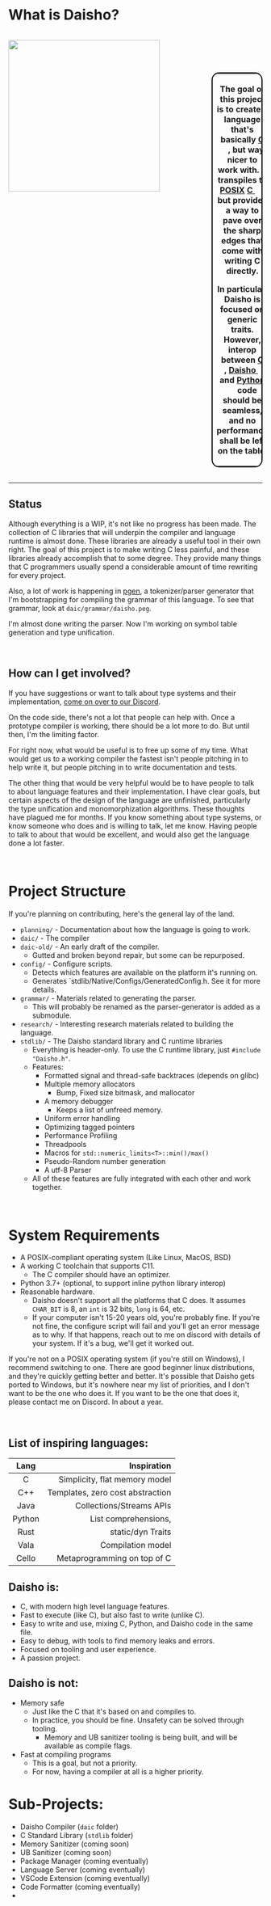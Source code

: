 # What is Daisho?

<div style="float: left;">
<p align="center">
<img align="left" src="https://cdn.discordapp.com/attachments/886799296819765279/1029882805397758023/best_logo_transparent_cropped.png" width=300 style="padding-right:100;">
</p>

<br><br>
<div style="text-align:left;display:flex;vertical-align:middle;"><table style="border:2px solid black;border-radius:15px;"><tr><th width="691px">

The goal of this project is to create a language that's basically
<a href="https://en.wikipedia.org/wiki/C_(programming_language)">C <img src="https://upload.wikimedia.org/wikipedia/commons/1/19/C_Logo.png" width=15></a>,
but way nicer to work with. It transpiles to
<a href="https://en.wikipedia.org/wiki/POSIX">POSIX</a>
<a href="https://en.wikipedia.org/wiki/C_(programming_language)">C <img src="https://upload.wikimedia.org/wikipedia/commons/1/19/C_Logo.png" width=15></a>,
but provides a way to pave over the sharp edges that come with writing C directly.

In particular, Daisho is focused on generic traits. However, interop between
<a href="https://en.wikipedia.org/wiki/C_(programming_language)">C <img src="https://upload.wikimedia.org/wikipedia/commons/1/19/C_Logo.png" width=15></a>,
<a href="https://github.com/apaz-cli/daisho/">Daisho <img src="https://cdn.discordapp.com/attachments/886799296819765279/1029882805397758023/best_logo_transparent_cropped.png" width=15></a>,
and
<a href="https://github.com/python/cpython">Python <img src="https://upload.wikimedia.org/wikipedia/commons/c/c3/Python-logo-notext.svg" width=15></a>
code should be seamless, and no performance shall be left on the table.

</th></tr></table></div>

</div>
<div style="float: right;">
<hr>

## Status

Although everything is a WIP, it's not like no progress has been made. The collection of C libraries that will underpin the compiler and language runtime is almost done. These libraries are already a useful tool in their own right. The goal of this project is to make writing C less painful, and these libraries already accomplish that to some degree. They provide many things that C programmers usually spend a considerable amount of time rewriting for every project.

Also, a lot of work is happening in <a href="https://github.com/apaz-cli/pgen">pgen</a>, a tokenizer/parser generator that I'm bootstrapping for compiling the grammar of this language. To see that grammar, look at `daic/grammar/daisho.peg`.

I'm almost done writing the parser. Now I'm working on symbol table generation and type unification.

<br>

## How can I get involved?

If you have suggestions or want to talk about type systems and their implementation, <a href="https://discord.gg/yM8ZBDHGdR">come on over to our Discord</a>.

On the code side, there's not a lot that people can help with. Once a prototype compiler is working, there should be a lot more to do. But until then, I'm the limiting factor.

For right now, what would be useful is to free up some of my time. What would get us to a working compiler the fastest isn't people pitching in to help write it, but people pitching in to write documentation and tests.

The other thing that would be very helpful would be to have people to talk to about language features and their implementation. I have clear goals, but certain aspects of the design of the language are unfinished, particularly the type unification and monomorphization algorithms. These thoughts have plagued me for months. If you know something about type systems, or know someone who does and is willing to talk, let me know. Having people to talk to about that would be excellent, and would also get the language done a lot faster.

<br>

# Project Structure

If you're planning on contributing, here's the general lay of the land.

* `planning/` - Documentation about how the language is going to work.
* `daic/` - The compiler
* `daic-old/` - An early draft of the compiler.
  * Gutted and broken beyond repair, but some can be repurposed.
* `config/` - Configure scripts.
  * Detects which features are available on the platform it's running on.
  * Generates `stdlib/Native/Configs/GeneratedConfig.h. See it for more details.
* `grammar/` -  Materials related to generating the parser.
  * This will probably be renamed as the parser-generator is added as a submodule.
* `research/` - Interesting research materials related to building the language.
* `stdlib/` - The Daisho standard library and C runtime libraries
  * Everything is header-only. To use the C runtime library, just `#include "Daisho.h"`.
  * Features:
    * Formatted signal and thread-safe backtraces (depends on glibc)
    * Multiple memory allocators
      * Bump, Fixed size bitmask, and mallocator
    * A memory debugger
      * Keeps a list of unfreed memory.
    * Uniform error handling
    * Optimizing tagged pointers
    * Performance Profiling
    * Threadpools
    * Macros for `std::numeric_limits<T>::min()/max()`
    * Pseudo-Random number generation
    * A utf-8 Parser
  * All of these features are fully integrated with each other and work together.

<br>

# System Requirements
* A POSIX-compliant operating system (Like Linux, MacOS, BSD)
* A working C toolchain that supports C11.
  * The C compiler should have an optimizer.
* Python 3.7+ (optional, to support inline python library interop)
* Reasonable hardware.
  * Daisho doesn't support all the platforms that C does. It assumes `CHAR_BIT` is 8, an `int` is 32 bits, `long` is 64, etc.
  * If your computer isn't 15-20 years old, you're probably fine. If you're not fine, the configure script will fail and you'll get an error message as to why. If that happens, reach out to me on discord with details of your system. If it's a bug, we'll get it worked out.

If you're not on a POSIX operating system (if you're still on Windows), I recommend switching to one. There are good beginner linux distributions, and they're quickly getting better and better. It's possible that Daisho gets ported to Windows, but it's nowhere near my list of priorities, and I don't want to be the one who does it. If you want to be the one that does it, please contact me on Discord. In about a year.


<br>

## List of inspiring languages:
|  Lang  |                      Inspiration |
| :----: | -------------------------------: |
|   C    |    Simplicity, flat memory model |
|  C++   | Templates, zero cost abstraction |
|  Java  |         Collections/Streams APIs |
| Python |             List comprehensions, |
|  Rust  |                static/dyn Traits |
|  Vala  |                Compilation model |
| Cello  |      Metaprogramming on top of C |

## Daisho is:
* C, with modern high level language features.
* Fast to execute (like C), but also fast to write (unlike C).
* Easy to write and use, mixing C, Python, and Daisho code in the same file.
* Easy to debug, with tools to find memory leaks and errors.
* Focused on tooling and user experience.
* A passion project.


## Daisho is not:
* Memory safe
  * Just like the C that it's based on and compiles to.
  * In practice, you should be fine. Unsafety can be solved through tooling.
    * Memory and UB sanitizer tooling is being built, and will be available as compile flags.
* Fast at compiling programs
  * This is a goal, but not a priority.
  * For now, having a compiler at all is a higher priority.


# Sub-Projects:
* Daisho Compiler  (`daic` folder)
* C Standard Library (`stdlib` folder)
* Memory Sanitizer (coming soon)
* UB Sanitizer (coming soon)
* Package Manager  (coming eventually)
* Language Server  (coming eventually)
* VSCode Extension (coming eventually)
* Code Formatter   (coming eventually)
* 
</div>
